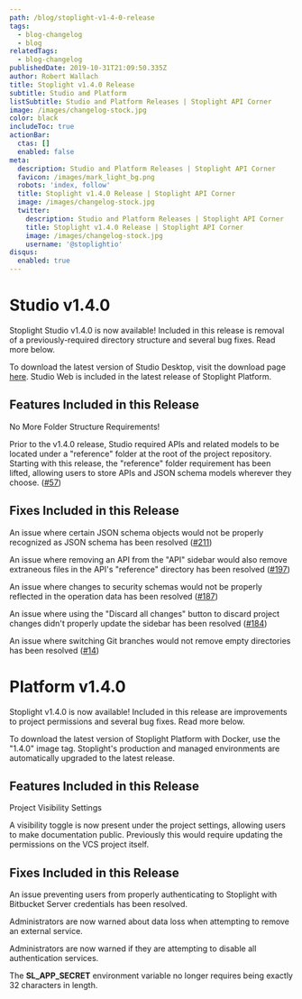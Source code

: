 ```yaml
---
path: /blog/stoplight-v1-4-0-release
tags:
  - blog-changelog
  - blog
relatedTags:
  - blog-changelog
publishedDate: 2019-10-31T21:09:50.335Z
author: Robert Wallach
title: Stoplight v1.4.0 Release
subtitle: Studio and Platform
listSubtitle: Studio and Platform Releases | Stoplight API Corner
image: /images/changelog-stock.jpg
color: black
includeToc: true
actionBar:
  ctas: []
  enabled: false
meta:
  description: Studio and Platform Releases | Stoplight API Corner
  favicon: /images/mark_light_bg.png
  robots: 'index, follow'
  title: Stoplight v1.4.0 Release | Stoplight API Corner
  image: /images/changelog-stock.jpg
  twitter:
    description: Studio and Platform Releases | Stoplight API Corner
    title: Stoplight v1.4.0 Release | Stoplight API Corner
    image: /images/changelog-stock.jpg
    username: '@stoplightio'
disqus:
  enabled: true
---
```

# Studio v1.4.0

Stoplight Studio v1.4.0 is now available! Included in this release is removal of a previously-required directory structure and several bug fixes. Read more below.

To download the latest version of Studio Desktop, visit the download page [here](https://stoplight.io/studio/). Studio Web is included in the latest release of Stoplight Platform.

## Features Included in this Release

No More Folder Structure Requirements!

Prior to the v1.4.0 release, Studio required APIs and related models to be located under a "reference" folder at the root of the project repository. Starting with this release, the "reference" folder requirement has been lifted, allowing users to store APIs and JSON schema models wherever they choose. ([\#57](https://github.com/stoplightio/studio/issues/57))

## Fixes Included in this Release

An issue where certain JSON schema objects would not be properly recognized as JSON schema has been resolved ([\#211](https://github.com/stoplightio/studio/issues/211))

An issue where removing an API from the "API" sidebar would also remove extraneous files in the API's "reference" directory has been resolved ([\#197](https://github.com/stoplightio/studio/issues/197))

An issue where changes to security schemas would not be properly reflected in the operation data has been resolved ([\#187](https://github.com/stoplightio/studio/issues/187))

An issue where using the "Discard all changes" button to discard project changes didn't properly update the sidebar has been resolved ([\#184](https://github.com/stoplightio/studio/issues/184))

An issue where switching Git branches would not remove empty directories has been resolved ([\#14](https://github.com/stoplightio/studio/issues/14))



# Platform v1.4.0

Stoplight v1.4.0 is now available! Included in this release are improvements to project permissions and several bug fixes. Read more below.

To download the latest version of Stoplight Platform with Docker, use the "1.4.0" image tag. Stoplight's production and managed environments are automatically upgraded to the latest release.

## Features Included in this Release

Project Visibility Settings

A visibility toggle is now present under the project settings, allowing users to make documentation public. Previously this would require updating the permissions on the VCS project itself.

## Fixes Included in this Release

An issue preventing users from properly authenticating to Stoplight with Bitbucket Server credentials has been resolved.

Administrators are now warned about data loss when attempting to remove an external service.

Administrators are now warned if they are attempting to disable all authentication services.

The **SL_APP_SECRET** environment variable no longer requires being exactly 32 characters in length.
